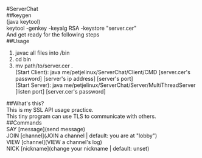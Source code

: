 #ServerChat  
##keygen  
(java keytool)  
keytool -genkey -keyalg RSA -keystore "server.cer"  
And get ready for the following steps  
##Usage  
1. javac all files into /bin  
2. cd bin  
3. mv path/to/server.cer .  
\(Start Client\): java me/petjelinux/ServerChat/Client/CMD \[server.cer's password] \[server's ip address] \[server's port]  
\(Start Server\): java me/petjelinux/ServerChat/Server/MultiThreadServer \[listen port] \[server.cer's password]  

##What's this?  
This is my SSL API usage practice.  
This tiny program can use TLS to communicate with others.  
##Commands  
SAY [message]\(send message)  
JOIN [channel]\(JOIN a channel | default: you are at "lobby")  
VIEW [channel]\(VIEW a channel's log)  
NICK [nickname]\(change your nickname | default: unset)  
